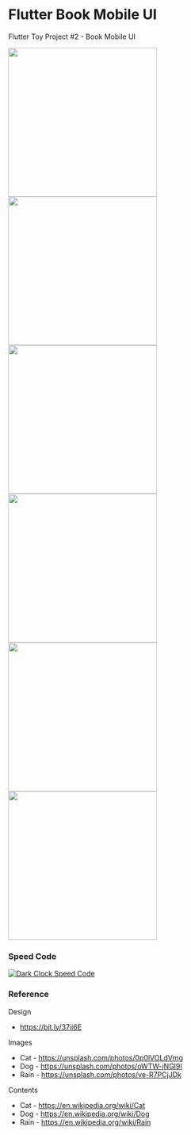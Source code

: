 # Flutter Book Mobile UI
Flutter Toy Project #2 - Book Mobile UI

<img src="./readme/1.png" width="300"/> <img src="./readme/2.png" width="300"/>
<img src="./readme/3.png" width="300"/> <img src="./readme/4.png" width="300"/>
<img src="./readme/5.png" width="300"/> <img src="./readme/6.png" width="300"/>


### Speed Code
[![Dark Clock Speed Code](./readme/youtube.png)](https://youtu.be/spE_7D8s2M8)


### Reference

Design
* https://bit.ly/37ii6E

Images
* Cat - https://unsplash.com/photos/0p0lVOLdVmg
* Dog - https://unsplash.com/photos/oWTW-jNGl9I
* Rain - https://unsplash.com/photos/ve-R7PCjJDk

Contents
* Cat - https://en.wikipedia.org/wiki/Cat
* Dog - https://en.wikipedia.org/wiki/Dog
* Rain - https://en.wikipedia.org/wiki/Rain
